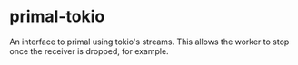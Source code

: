 # primal-tokio
An interface to primal using tokio's streams. This allows the worker to stop once the receiver is dropped, for example.
